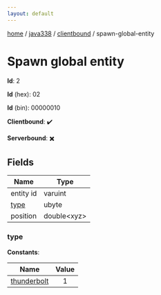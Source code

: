 ```yaml
---
layout: default
---
```


[home](/)  /  [java338](/protocol/java338)  /  [clientbound](/protocol/java338/clientbound)  /  spawn-global-entity

# Spawn global entity

**Id**: 2

**Id** (hex): 02

**Id** (bin): 00000010

**Clientbound**: ✔️

**Serverbound**: ✖️

## Fields

Name | Type
---|---
entity id | varuint
[type](#type) | ubyte
position | double&lt;xyz&gt;

### type

**Constants**:

Name | Value
---|:---:
[thunderbolt](type_thunderbolt) | 1
